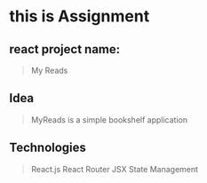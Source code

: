 # this is Assignment

## react project name:

> My Reads

## Idea

> MyReads is a simple bookshelf application

## Technologies

> React.js
> React Router
> JSX
> State Management
